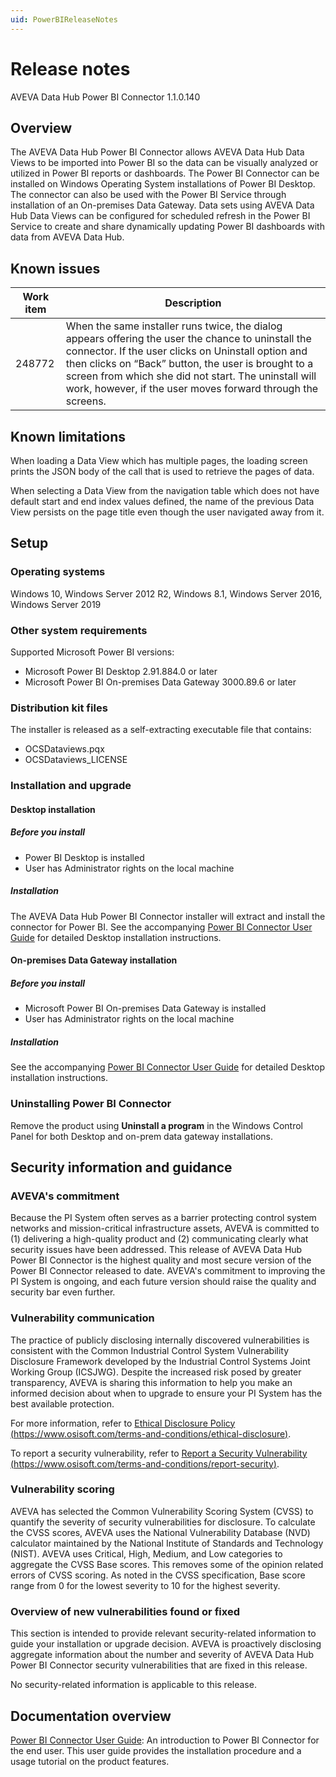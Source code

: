 ```yaml
---
uid: PowerBIReleaseNotes
---
```


# Release notes

AVEVA Data Hub Power BI Connector 1.1.0.140

## Overview

The AVEVA Data Hub Power BI Connector allows AVEVA Data Hub Data Views to be imported into Power BI so the data can be visually analyzed or utilized in Power BI reports or dashboards. The Power BI Connector can be installed on Windows Operating System installations of Power BI Desktop. The connector can also be used with the Power BI Service through installation of an On-premises Data Gateway. Data sets using AVEVA Data Hub Data Views can be configured for scheduled refresh in the Power BI Service to create and share dynamically updating Power BI dashboards with data from AVEVA Data Hub.

## Known issues

| Work item | Description |
|-----------|-------------|
| 248772    | When the same installer runs twice, the dialog appears offering the user the chance to uninstall the connector. If the user clicks on Uninstall option and then clicks on “Back” button, the user is brought to a screen from which she did not start. The uninstall will work, however, if the user moves forward through the screens. |

## Known limitations

When loading a Data View which has multiple pages, the loading screen prints the JSON body of the call that is used to retrieve the pages of data.

When selecting a Data View from the navigation table which does not have default start and end index values defined, the name of the previous Data View persists on the page title even though the user navigated away from it.

## Setup

### Operating systems

Windows 10, Windows Server 2012 R2, Windows 8.1, Windows Server 2016, Windows Server 2019

### Other system requirements

Supported Microsoft Power BI versions:

- Microsoft Power BI Desktop 2.91.884.0 or later
- Microsoft Power BI On-premises Data Gateway 3000.89.6 or later

### Distribution kit files

The installer is released as a self-extracting executable file that contains:

- OCSDataviews.pqx
- OCSDataviews_LICENSE

### Installation and upgrade

#### Desktop installation

##### Before you install

- Power BI Desktop is installed
- User has Administrator rights on the local machine

##### Installation

The AVEVA Data Hub Power BI Connector installer will extract and install the connector for Power BI. See the accompanying [Power BI Connector User Guide](xref:PowerBI) for detailed Desktop installation instructions.

#### On-premises Data Gateway installation

##### Before you install

- Microsoft Power BI On-premises Data Gateway is installed
- User has Administrator rights on the local machine

##### Installation

See the accompanying [Power BI Connector User Guide](xref:PowerBI) for detailed Desktop installation instructions.

### Uninstalling Power BI Connector

Remove the product using **Uninstall a program** in the Windows Control Panel for both Desktop and on-prem data gateway installations.

## Security information and guidance

### AVEVA's commitment

Because the PI System often serves as a barrier protecting control system networks and mission-critical infrastructure assets, AVEVA is committed to (1) delivering a high-quality product and (2) communicating clearly what security issues have been addressed. This release of AVEVA Data Hub Power BI Connector is the highest quality and most secure version of the  Power BI Connector released to date. AVEVA's commitment to improving the PI System is ongoing, and each future version should raise the quality and security bar even further.

### Vulnerability communication

The practice of publicly disclosing internally discovered vulnerabilities is consistent with the Common Industrial Control System Vulnerability Disclosure Framework developed by the Industrial Control Systems Joint Working Group (ICSJWG). Despite the increased risk posed by greater transparency, AVEVA is sharing this information to help you make an informed decision about when to upgrade to ensure your PI System has the best available protection.

For more information, refer to [Ethical Disclosure Policy (https://www.osisoft.com/terms-and-conditions/ethical-disclosure)](https://www.osisoft.com/terms-and-conditions/ethical-disclosure).

To report a security vulnerability, refer to [Report a Security Vulnerability (https://www.osisoft.com/terms-and-conditions/report-security)](https://www.osisoft.com/terms-and-conditions/report-security).

### Vulnerability scoring

AVEVA has selected the Common Vulnerability Scoring System (CVSS) to quantify the severity of security vulnerabilities for disclosure. To calculate the CVSS scores, AVEVA uses the National Vulnerability Database (NVD) calculator maintained by the National Institute of Standards and Technology (NIST).  AVEVA uses Critical, High, Medium, and Low categories to aggregate the CVSS Base scores. This removes some of the opinion related errors of CVSS scoring.  As noted in the CVSS specification, Base score range from 0 for the lowest severity to 10 for the highest severity.

### Overview of new vulnerabilities found or fixed

This section is intended to provide relevant security-related information to guide your installation or upgrade decision. AVEVA is proactively disclosing aggregate information about the number and severity of AVEVA Data Hub Power BI Connector security vulnerabilities that are fixed in this release.

No security-related information is applicable to this release.

## Documentation overview

[Power BI Connector User Guide](xref:PowerBI): An introduction to Power BI Connector for the end user. This user guide provides the installation procedure and a usage tutorial on the product features.
